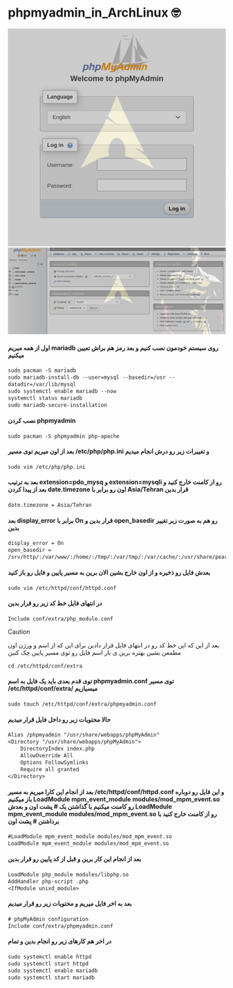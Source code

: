 # phpmyadmin_in_ArchLinux :nerd_face:

![Login](images/login_phpmyadmin.png)
![Dashboard](images/dashboard_phpmyadmin.png)

#### اول از همه میریم mariadb روی سیستم خودمون نصب کنیم و بعد رمز هم براش تعیین میکنیم 
```
sudo pacman -S mariadb
sudo mariadb-install-db --user=mysql --basedir=/usr --datadir=/var/lib/mysql
sudo systemctl enable mariadb --now
systemctl status mariadb
sudo mariadb-secure-installation
```

#### نصب کردن phpmyadmin
```
sudo pacman -S phpmyadmin php-apache
```

####  بعد از اون میریم توی مسیر /etc/php/php.ini و تغییرات زیر رو درش انجام میدیم
```
sudo vim /etc/php/php.ini
```
#### بعد به ترتیب extension=pdo_mysq و extension=mysqli رو از کامنت خارج کنید و بعد از پیدا کردن date.timezone اون رو برابر با Asia/Tehran قرار بدین
```
date.timezone = Asia/Tehran
```

#### بعد display_error برابر با On قرار بدین و open_basedir رو هم به صورت زیر تغییر بدین
```
display_error = On
open_basedir = /srv/http/:/var/www/:/home/:/tmp/:/var/tmp/:/var/cache/:/usr/share/pear/:/usr/share/webapps/:/etc/webapps/
```

#### بعدش فایل رو ذخیره و از اون خارج بشین الان برین به مسیر پایین و فایل رو باز کنید
```
sudo vim /etc/httpd/conf/httpd.conf
```

#### در انتهای فایل خط کد زیر رو قرار بدین 
```
Include conf/extra/php_module.conf
```

> [!CAUTION]
> بعد از این که این خط کد رو در انتهای فایل قرار دادین برای این که از اسم و ورژن اون مطمعن بشین بهتره برین ی بار اسم فایل رو توی مسیر پایین چک کنین
```
cd /etc/httpd/conf/extra
```

#### توی قدم بعدی باید یک فایل به اسم phpmyadmin.conf توی مسیر /etc/httpd/conf/extra/ میسیازیم 
```
sudo touch /etc/httpd/conf/extra/phpmyadmin.conf
```

#### حالا محتویات زیر رو داخل فایل قرار میدیم
```
Alias /phpmyadmin "/usr/share/webapps/phpMyAdmin"
<Directory "/usr/share/webapps/phpMyAdmin">
    DirectoryIndex index.php
    AllowOverride All
    Options FollowSymlinks
    Require all granted
</Directory>
```

#### بعد از انجام این کارا میریم به مسیر /etc/httpd/conf/httpd.conf و این فایل رو دوباره باز میکنیم LoadModule mpm_event_module modules/mod_mpm_event.so رو کامنت میکنیم با گذاشتن یک # پشت اون و بعدش LoadModule mpm_event_module modules/mod_mpm_event.so رو از کامنت خارج کنید با برداشتن # پشت اون
```
#LoadModule mpm_event_module modules/mod_mpm_event.so
LoadModule mpm_event_module modules/mod_mpm_event.so
```

#### بعد از انجام این کار برین و قبل از <IfModule unixd_module> کد پایین رو قرار بدین
```
LoadModule php_module modules/libphp.so
AddHandler php-script .php
<IfModule unixd_module>
```

#### بعد به اخر فایل میریم و محتویات زیر رو قرار میدیم
```
# phpMyAdmin configuration
Include conf/extra/phpmyadmin.conf
```

#### در اخر هم کارهای زیر رو انجام بدین و تمام
```
sudo systemctl enable httpd
sudo systemctl start httpd
sudo systemctl enable mariadb
sudo systemctl start mariadb
```

